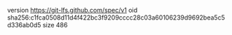 version https://git-lfs.github.com/spec/v1
oid sha256:c1fca0508d11d4f422bc3f9209cccc28c03a60106239d9692bea5c5d336ab0d5
size 486
